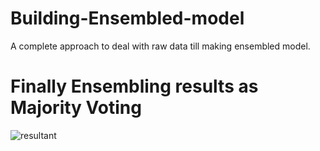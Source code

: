 # Building-Ensembled-model
A complete approach to deal with raw data till making ensembled model.

# Finally Ensembling results as Majority Voting
![resultant](https://user-images.githubusercontent.com/32717195/43881850-3851ffca-9bcb-11e8-99af-2fba5980ccf4.JPG)
